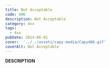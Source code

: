```yaml
---
title: Not Acceptable
code: 406
description: Not Acceptable
category: 4xx
tags:
  - 4xx
pubDate: 2014-06-01
cover:  '../../assets/capy-media/Capy406.gif'
coverAlt: Not Acceptable
---
```


__DESCRIPTION__